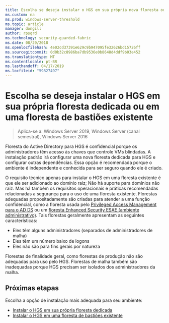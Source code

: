 ```yaml
---
title: Escolha se deseja instalar o HGS em sua própria nova floresta ou em uma floresta de bastiões existente
ms.custom: na
ms.prod: windows-server-threshold
ms.topic: article
manager: dongill
author: rpsqrd
ms.technology: security-guarded-fabric
ms.date: 08/29/2018
ms.openlocfilehash: 4e02cd37391e629c9b947095fe32626bd15726ff
ms.sourcegitcommit: 0d0b32c8986ba7db9536e0b8648d4ddf9b03e452
ms.translationtype: MT
ms.contentlocale: pt-BR
ms.lasthandoff: 04/17/2019
ms.locfileid: "59827497"
---
```

# <a name="choose-whether-to-install-hgs-in-its-own-dedicated-forest-or-in-an-existing-bastion-forest"></a>Escolha se deseja instalar o HGS em sua própria floresta dedicada ou em uma floresta de bastiões existente

>Aplica-se a: Windows Server 2019, Windows Server (canal semestral), Windows Server 2016


Floresta do Active Directory para HGS é confidencial porque os administradores têm acesso às chaves que controle VMs blindadas. A instalação padrão irá configurar uma nova floresta dedicada para HGS e configurar outras dependências. Essa opção é recomendada porque o ambiente é independente e conhecida para ser seguro quando ele é criado. 

O requisito técnico apenas para instalar o HGS em uma floresta existente é que ele ser adicionado ao domínio raiz; Não há suporte para domínios não raiz. Mas há também os requisitos operacionais e práticas recomendadas relacionadas a segurança para o uso de uma floresta existente. Florestas adequadas propositadamente são criadas para atender a uma função confidencial, como a floresta usada pelo [Privileged Access Management para o AD DS](https://docs.microsoft.com/microsoft-identity-manager/pam/privileged-identity-management-for-active-directory-domain-services) ou um [floresta Enhanced Security ESAE (ambiente administrativo)](https://technet.microsoft.com/windows-server-docs/security/securing-privileged-access/securing-privileged-access-reference-material#ESAE_BM). Tais florestas geralmente apresentam as seguintes características:

- Eles têm alguns administradores (separados de administradores de malha)
- Eles têm um número baixo de logons
- Eles não são para fins gerais por natureza 

Florestas de finalidade geral, como florestas de produção não são adequadas para uso pelo HGS. Florestas de malha também são inadequadas porque HGS precisam ser isolados dos administradores da malha.

## <a name="next-step"></a>Próximas etapas

Escolha a opção de instalação mais adequada para seu ambiente:

- [Instalar o HGS em sua própria floresta dedicada](guarded-fabric-install-hgs-default.md)
- [Instalar o HGS em uma floresta de bastiões existente](guarded-fabric-install-hgs-in-a-bastion-forest.md)


